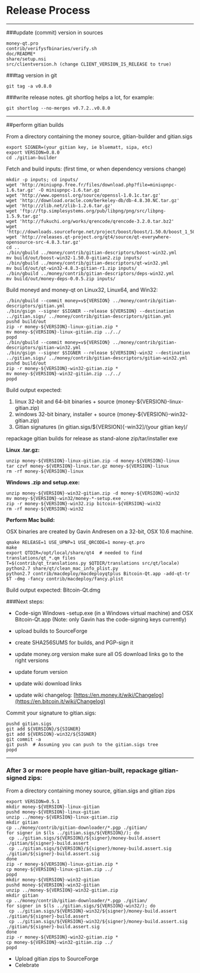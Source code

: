 Release Process
====================

* * *

###update (commit) version in sources


	money-qt.pro
	contrib/verifysfbinaries/verify.sh
	doc/README*
	share/setup.nsi
	src/clientversion.h (change CLIENT_VERSION_IS_RELEASE to true)

###tag version in git

	git tag -a v0.8.0

###write release notes. git shortlog helps a lot, for example:

	git shortlog --no-merges v0.7.2..v0.8.0

* * *

##perform gitian builds

 From a directory containing the money source, gitian-builder and gitian.sigs
  
	export SIGNER=(your gitian key, ie bluematt, sipa, etc)
	export VERSION=0.8.0
	cd ./gitian-builder

 Fetch and build inputs: (first time, or when dependency versions change)

	mkdir -p inputs; cd inputs/
	wget 'http://miniupnp.free.fr/files/download.php?file=miniupnpc-1.6.tar.gz' -O miniupnpc-1.6.tar.gz
	wget 'http://www.openssl.org/source/openssl-1.0.1c.tar.gz'
	wget 'http://download.oracle.com/berkeley-db/db-4.8.30.NC.tar.gz'
	wget 'http://zlib.net/zlib-1.2.6.tar.gz'
	wget 'ftp://ftp.simplesystems.org/pub/libpng/png/src/libpng-1.5.9.tar.gz'
	wget 'http://fukuchi.org/works/qrencode/qrencode-3.2.0.tar.bz2'
	wget 'http://downloads.sourceforge.net/project/boost/boost/1.50.0/boost_1_50_0.tar.bz2'
	wget 'http://releases.qt-project.org/qt4/source/qt-everywhere-opensource-src-4.8.3.tar.gz'
	cd ..
	./bin/gbuild ../money/contrib/gitian-descriptors/boost-win32.yml
	mv build/out/boost-win32-1.50.0-gitian2.zip inputs/
	./bin/gbuild ../money/contrib/gitian-descriptors/qt-win32.yml
	mv build/out/qt-win32-4.8.3-gitian-r1.zip inputs/
	./bin/gbuild ../money/contrib/gitian-descriptors/deps-win32.yml
	mv build/out/money-deps-0.0.5.zip inputs/

 Build moneyd and money-qt on Linux32, Linux64, and Win32:
  
	./bin/gbuild --commit money=v${VERSION} ../money/contrib/gitian-descriptors/gitian.yml
	./bin/gsign --signer $SIGNER --release ${VERSION} --destination ../gitian.sigs/ ../money/contrib/gitian-descriptors/gitian.yml
	pushd build/out
	zip -r money-${VERSION}-linux-gitian.zip *
	mv money-${VERSION}-linux-gitian.zip ../../
	popd
	./bin/gbuild --commit money=v${VERSION} ../money/contrib/gitian-descriptors/gitian-win32.yml
	./bin/gsign --signer $SIGNER --release ${VERSION}-win32 --destination ../gitian.sigs/ ../money/contrib/gitian-descriptors/gitian-win32.yml
	pushd build/out
	zip -r money-${VERSION}-win32-gitian.zip *
	mv money-${VERSION}-win32-gitian.zip ../../
	popd

  Build output expected:

  1. linux 32-bit and 64-bit binaries + source (money-${VERSION}-linux-gitian.zip)
  2. windows 32-bit binary, installer + source (money-${VERSION}-win32-gitian.zip)
  3. Gitian signatures (in gitian.sigs/${VERSION}[-win32]/(your gitian key)/

repackage gitian builds for release as stand-alone zip/tar/installer exe

**Linux .tar.gz:**

	unzip money-${VERSION}-linux-gitian.zip -d money-${VERSION}-linux
	tar czvf money-${VERSION}-linux.tar.gz money-${VERSION}-linux
	rm -rf money-${VERSION}-linux

**Windows .zip and setup.exe:**

	unzip money-${VERSION}-win32-gitian.zip -d money-${VERSION}-win32
	mv money-${VERSION}-win32/money-*-setup.exe .
	zip -r money-${VERSION}-win32.zip bitcoin-${VERSION}-win32
	rm -rf money-${VERSION}-win32

**Perform Mac build:**

  OSX binaries are created by Gavin Andresen on a 32-bit, OSX 10.6 machine.

	qmake RELEASE=1 USE_UPNP=1 USE_QRCODE=1 money-qt.pro
	make
	export QTDIR=/opt/local/share/qt4  # needed to find translations/qt_*.qm files
	T=$(contrib/qt_translations.py $QTDIR/translations src/qt/locale)
	python2.7 share/qt/clean_mac_info_plist.py
	python2.7 contrib/macdeploy/macdeployqtplus Bitcoin-Qt.app -add-qt-tr $T -dmg -fancy contrib/macdeploy/fancy.plist

 Build output expected: Bitcoin-Qt.dmg

###Next steps:

* Code-sign Windows -setup.exe (in a Windows virtual machine) and
  OSX Bitcoin-Qt.app (Note: only Gavin has the code-signing keys currently)

* upload builds to SourceForge

* create SHA256SUMS for builds, and PGP-sign it

* update money.org version
  make sure all OS download links go to the right versions

* update forum version

* update wiki download links

* update wiki changelog: [https://en.money.it/wiki/Changelog](https://en.bitcoin.it/wiki/Changelog)

Commit your signature to gitian.sigs:

	pushd gitian.sigs
	git add ${VERSION}/${SIGNER}
	git add ${VERSION}-win32/${SIGNER}
	git commit -a
	git push  # Assuming you can push to the gitian.sigs tree
	popd

-------------------------------------------------------------------------

### After 3 or more people have gitian-built, repackage gitian-signed zips:

From a directory containing money source, gitian.sigs and gitian zips

	export VERSION=0.5.1
	mkdir money-${VERSION}-linux-gitian
	pushd money-${VERSION}-linux-gitian
	unzip ../money-${VERSION}-linux-gitian.zip
	mkdir gitian
	cp ../money/contrib/gitian-downloader/*.pgp ./gitian/
	for signer in $(ls ../gitian.sigs/${VERSION}/); do
	 cp ../gitian.sigs/${VERSION}/${signer}/money-build.assert ./gitian/${signer}-build.assert
	 cp ../gitian.sigs/${VERSION}/${signer}/money-build.assert.sig ./gitian/${signer}-build.assert.sig
	done
	zip -r money-${VERSION}-linux-gitian.zip *
	cp money-${VERSION}-linux-gitian.zip ../
	popd
	mkdir money-${VERSION}-win32-gitian
	pushd money-${VERSION}-win32-gitian
	unzip ../money-${VERSION}-win32-gitian.zip
	mkdir gitian
	cp ../money/contrib/gitian-downloader/*.pgp ./gitian/
	for signer in $(ls ../gitian.sigs/${VERSION}-win32/); do
	 cp ../gitian.sigs/${VERSION}-win32/${signer}/money-build.assert ./gitian/${signer}-build.assert
	 cp ../gitian.sigs/${VERSION}-win32/${signer}/money-build.assert.sig ./gitian/${signer}-build.assert.sig
	done
	zip -r money-${VERSION}-win32-gitian.zip *
	cp money-${VERSION}-win32-gitian.zip ../
	popd

- Upload gitian zips to SourceForge
- Celebrate 
